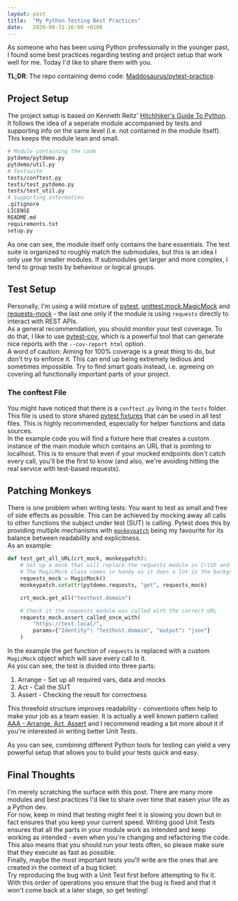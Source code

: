 ```yaml
---
layout: post
title:  "My Python Testing Best Practices"
date:   2020-08-31 16:00 +0100
---
```

As someone who has been using Python professionally in the younger past, I found some best practices regarding testing and project setup that work well for me. Today I'd like to share them with you.

<!--more-->

**TL;DR**: The repo containing demo code: [Maddosaurus/pytest-practice](https://github.com/Maddosaurus/pytest-practice).


## Project Setup
The project setup is based on Kenneth Reitz' [Hitchhiker's Guide To Python](https://docs.python-guide.org/). It follows the idea of a seperate module accompanied by tests and supporting info on the same level (i.e. not contained in the module itself). This keeps the module lean and small.  
```bash
# Module containing the code
pytdemo/pytdemo.py
pytdemo/util.py
# Testsuite
tests/conftest.py
tests/test_pytdemo.py
tests/test_util.py
# Supporting information
.gitignore
LICENSE
README.md
requirements.txt
setup.py
```
As one can see, the module itself only contains the bare essentials. The test suite is organized to roughly match the submodules, but this is an idea I only use for smaller modules. If submodules get larger and more complex, I tend to group tests by behaviour or logical groups.

## Test Setup
Personally, I'm using a wild mixture of [pytest](https://docs.pytest.org/en/stable/), [unittest.mock.MagicMock](https://docs.python.org/3/library/unittest.mock.html#unittest.mock.MagicMock) and [requests-mock](https://requests-mock.readthedocs.io/en/latest/) - the last one only if the module is using `requests` directly to interact with REST APIs.  
As a general recommendation, you should monitor your test coverage. To do that, I like to use [pytest-cov](https://pytest-cov.readthedocs.io/en/latest/readme.html), which is a powerful tool that can generate nice reports with the `--cov-report html` option.  
A word of caution: Aiming for 100% coverage is a great thing to do, but don't try to enforce it. This can end up being extremely tedious and sometimes impossible. Try to find smart goals instead, i.e. agreeing on covering all functionally important parts of your project.

### The conftest File
You might have noticed that there is a `conftest.py` living in the `tests` folder. This file is used to store shared [pytest fixtures](https://docs.pytest.org/en/stable/fixture.html) that can be used in all test files. This is highly recommended, especially for helper functions and data sources.  
In the example code you will find a fixture here that creates a custom instance of the main module which contains an URL that is pointing to localhost. This is to ensure that even if your mocked endpoints don't catch every call, you'll be the first to know (and also, we're avoiding hitting the real service with test-based requests).

## Patching Monkeys
There is one problem when writing tests: You want to test as small and free of side effects as possible. This can be achieved by mocking away all calls to other functions the subject under test (SUT) is calling. Pytest does this by providing multiple mechanisms with [`monkeypatch`](https://docs.pytest.org/en/stable/monkeypatch.html) being my favourite for its balance between readability and explicitness.  
As an example:
```python
def test_get_all_URL(crt_mock, monkeypatch):
    # Set up a mock that will replace the requests module in CrtSh and use it
    # The MagicMock class comes in handy as it does a lot in the background for us.
    requests_mock = MagicMock()
    monkeypatch.setattr(pytdemo.requests, "get", requests_mock)

    crt_mock.get_all("testhost.domain")

    # Check it the requests module was called with the correct URL
    requests_mock.assert_called_once_with(
        "https://test.local/",
        params={"Identity": "testhost.domain", "output": "json"}
    )
```
In the example the *get* function of `requests` is replaced with a custom `MagicMock` object which will save every call to it.  
As you can see, the test is divided into three parts:  
  1. Arrange - Set up all required vars, data and mocks
  2. Act - Call the SUT
  3. Assert - Checking the result for correctness  

This threefold structure improves readability - conventions often help to make your job as a team easier. It is actually a well known pattern called [AAA - Arrange, Act, Assert](https://freecontent.manning.com/making-better-unit-tests-part-1-the-aaa-pattern/) and I recommend reading a bit more about it if you're interested in writing better Unit Tests.

As you can see, combining different Python tools for testing can yield a very powerful setup that allows you to build your tests quick and easy.

## Final Thoughts
I'm merely scratching the surface with this post. There are many more modules and best practices I'd like to share over time that easen your life as a Python dev.  
For now, keep in mind that testing might feel it is slowing you down but in fact ensures that you keep your current speed. Writing good Unit Tests ensures that all the parts in your module work as intended and keep working as intended - even when you're changing and refactoring the code. This also means that you should run your tests often, so please make sure that they execute as fast as possible.  
Finally, maybe the most important tests you'll write are the ones that are created in the context of a bug ticket:  
Try reproducing the bug with a Unit Test first before attempting to fix it. With this order of operations you ensure that the bug is fixed and that it won't come back at a later stage, so get testing!
